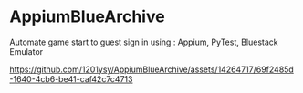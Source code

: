 # AppiumBlueArchive
Automate game start to guest sign in using : Appium, PyTest, Bluestack Emulator


https://github.com/1201ysy/AppiumBlueArchive/assets/14264717/69f2485d-1640-4cb6-be41-caf42c7c4713

